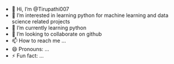 - 👋 Hi, I’m @Tirupathi007
- 👀 I’m interested in learning python for machine learning and data science related projects
- 🌱 I’m currently learning python
- 💞️ I’m looking to collaborate on github
- 📫 How to reach me ...
- 😄 Pronouns: ...
- ⚡ Fun fact: ...

<!---
Tirupathi007/Tirupathi007 is a ✨ special ✨ repository because its `README.md` (this file) appears on your GitHub profile.
You can click the Preview link to take a look at your changes.
--->
